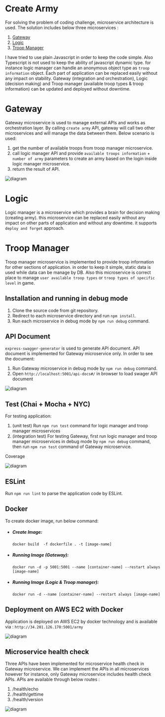# Create Army

For solving the problem of coding challenge, microservice architecture is used. The solution includes below three microservices :

1. [Gateway](#gateway)
2. [Logic](#logic)
3. [Troop Manager](#troop-manager)

I have tried to use plain Javascript in order to keep the code simple. Also Typescript is not used to keep the ability of javascript dynamic type. for instance logic manager can handle an anonymous object type as `troop information` object. Each part of application can be replaced easily without any impact on stability. Gateway (integration and orchestration), Logic (decision making) and Troop manager (available troop types & troop information) can be updated and deployed without downtime.

# Gateway

Gateway microservice is used to manage external APIs and works as orchestration layer. By calling `create army` API, gateway will call two other microservices and will manage the data between them. Below scenario is used:

1. get the number of available troops from troop manager microservice.
2. call logic manager API and provide `available troops information` + `number of army` parameters to create an army based on the login inside logic manager microservice.
3. return the result of API.

![diagram](/gateway/assets/scenario.png)

# Logic

Logic manager is a microservice which provides a brain for decision making (creating army). this microservice can be replaced easily without any impact on other parts of application and without any downtime. it supports `deploy and forget` approach.

# Troop Manager

Troop manager microservice is implemented to provide troop information for other sections of application. in order to keep it simple, static data is used while data can be manage by DB. Also this microservice is correct place to manage `user available troop types` or `troop types of specific level` in game.

## Installation and running in debug mode

1. Clone the source code from git repository.
2. Redirect to each microservice directory and run `npm install`.
3. Run each microservice in debug mode by `npm run debug` command.

## API Document

`express-swagger-generator` is used to generate API document. API document is implemented for Gateway microservice only.
In order to see the document:

1. Run Gateway microservice in debug mode by `npm run debug` command.
2. Open `http://localhost:5001/api-docs#/` in browser to load swager API document

![diagram](/gateway/assets/swager-api-doc.png)

## Test (Chai + Mocha + NYC)

For testing application:

1. (unit test) Run `npm run test` command for logic manager and troop manager microservices
2. (integration test) For testing Gateway, first run logic manager and troop manager microservices in debug mode by `npm run debug` command, then run `npm run test` command of Gateway microservice.

Coverage

![diagram](/gateway/assets/coverage.png)

## ESLint

Run `npm run lint` to parse the application code by ESLint.

## Docker

To create docker image, run below command:

- ##### Create Image:

      docker build  -f dockerfile . -t [image-name]

- ##### Running Image (Gateway):

      docker run -d -p 5001:5001 --name [container-name] --restart always [image-name]

- ##### Running Image (Logic & Troop manager):
      docker run -d --name [container-name] --restart always [image-name]

## Deployment on AWS EC2 with Docker

Application is deployed on AWS EC2 by docker technology and is available via : `http://34.201.126.170:5001/army`

![diagram](/gateway/assets/app.png)

## Microservice health check

Three APIs have been implemented for microservice health check in Gateway microservice. We can implement the APIs in all microservices however for instance, only Gateway microservice includes health check APIs. APIs are available through below routes :

1. /health/echo
2. /health/gettime
3. /health/version

![diagram](/gateway/assets/monitor.png)
